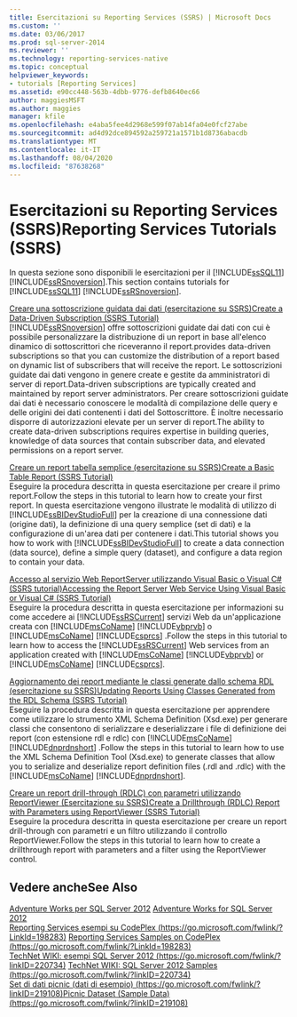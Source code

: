 ```yaml
---
title: Esercitazioni su Reporting Services (SSRS) | Microsoft Docs
ms.custom: ''
ms.date: 03/06/2017
ms.prod: sql-server-2014
ms.reviewer: ''
ms.technology: reporting-services-native
ms.topic: conceptual
helpviewer_keywords:
- tutorials [Reporting Services]
ms.assetid: e90cc448-563b-4dbb-9776-defb8640ec66
author: maggiesMSFT
ms.author: maggies
manager: kfile
ms.openlocfilehash: e4aba5fee4d2968e599f07ab14fa04e0fcf27abe
ms.sourcegitcommit: ad4d92dce894592a259721a1571b1d8736abacdb
ms.translationtype: MT
ms.contentlocale: it-IT
ms.lasthandoff: 08/04/2020
ms.locfileid: "87638268"
---
```

# <a name="reporting-services-tutorials-ssrs"></a><span data-ttu-id="8d327-102">Esercitazioni su Reporting Services (SSRS)</span><span class="sxs-lookup"><span data-stu-id="8d327-102">Reporting Services Tutorials (SSRS)</span></span>
  <span data-ttu-id="8d327-103">In questa sezione sono disponibili le esercitazioni per il [!INCLUDE[ssSQL11](../includes/sssql11-md.md)] [!INCLUDE[ssRSnoversion](../includes/ssrsnoversion-md.md)].</span><span class="sxs-lookup"><span data-stu-id="8d327-103">This section contains tutorials for [!INCLUDE[ssSQL11](../includes/sssql11-md.md)] [!INCLUDE[ssRSnoversion](../includes/ssrsnoversion-md.md)].</span></span>  
  
 [<span data-ttu-id="8d327-104">Creare una sottoscrizione guidata dai dati &#40;esercitazione su SSRS&#41;</span><span class="sxs-lookup"><span data-stu-id="8d327-104">Create a Data-Driven Subscription &#40;SSRS Tutorial&#41;</span></span>](create-a-data-driven-subscription-ssrs-tutorial.md)  
 [!INCLUDE[ssRSnoversion](../includes/ssrsnoversion-md.md)] <span data-ttu-id="8d327-105">offre sottoscrizioni guidate dai dati con cui è possibile personalizzare la distribuzione di un report in base all'elenco dinamico di sottoscrittori che riceveranno il report.</span><span class="sxs-lookup"><span data-stu-id="8d327-105">provides data-driven subscriptions so that you can customize the distribution of a report based on dynamic list of subscribers that will receive the report.</span></span> <span data-ttu-id="8d327-106">Le sottoscrizioni guidate dai dati vengono in genere create e gestite da amministratori di server di report.</span><span class="sxs-lookup"><span data-stu-id="8d327-106">Data-driven subscriptions are typically created and maintained by report server administrators.</span></span> <span data-ttu-id="8d327-107">Per creare sottoscrizioni guidate dai dati è necessario conoscere le modalità di compilazione delle query e delle origini dei dati contenenti i dati del Sottoscrittore. È inoltre necessario disporre di autorizzazioni elevate per un server di report.</span><span class="sxs-lookup"><span data-stu-id="8d327-107">The ability to create data-driven subscriptions requires expertise in building queries, knowledge of data sources that contain subscriber data, and elevated permissions on a report server.</span></span>  
  
 [<span data-ttu-id="8d327-108">Creare un report tabella semplice &#40;esercitazione su SSRS&#41;</span><span class="sxs-lookup"><span data-stu-id="8d327-108">Create a Basic Table Report &#40;SSRS Tutorial&#41;</span></span>](create-a-basic-table-report-ssrs-tutorial.md)  
 <span data-ttu-id="8d327-109">Eseguire la procedura descritta in questa esercitazione per creare il primo report.</span><span class="sxs-lookup"><span data-stu-id="8d327-109">Follow the steps in this tutorial to learn how to create your first report.</span></span> <span data-ttu-id="8d327-110">In questa esercitazione vengono illustrate le modalità di utilizzo di [!INCLUDE[ssBIDevStudioFull](../includes/ssbidevstudiofull-md.md)] per la creazione di una connessione dati (origine dati), la definizione di una query semplice (set di dati) e la configurazione di un'area dati per contenere i dati.</span><span class="sxs-lookup"><span data-stu-id="8d327-110">This tutorial shows you how to work with [!INCLUDE[ssBIDevStudioFull](../includes/ssbidevstudiofull-md.md)] to create a data connection (data source), define a simple query (dataset), and configure a data region to contain your data.</span></span>  
  
 [<span data-ttu-id="8d327-111">Accesso al servizio Web ReportServer utilizzando Visual Basic o Visual C&#35; &#40;SSRS tutorial&#41;</span><span class="sxs-lookup"><span data-stu-id="8d327-111">Accessing the Report Server Web Service Using Visual Basic or Visual C&#35; &#40;SSRS Tutorial&#41;</span></span>](../tutorials/access-report-server-web-service-vb-vcsharp-ssrs-tutorial.md)  
 <span data-ttu-id="8d327-112">Eseguire la procedura descritta in questa esercitazione per informazioni su come accedere ai [!INCLUDE[ssRSCurrent](../includes/ssrscurrent-md.md)] servizi Web da un'applicazione creata con [!INCLUDE[msCoName](../includes/msconame-md.md)] [!INCLUDE[vbprvb](../includes/vbprvb-md.md)] o [!INCLUDE[msCoName](../includes/msconame-md.md)] [!INCLUDE[csprcs](../includes/csprcs-md.md)] .</span><span class="sxs-lookup"><span data-stu-id="8d327-112">Follow the steps in this tutorial to learn how to access the [!INCLUDE[ssRSCurrent](../includes/ssrscurrent-md.md)] Web services from an application created with [!INCLUDE[msCoName](../includes/msconame-md.md)] [!INCLUDE[vbprvb](../includes/vbprvb-md.md)] or [!INCLUDE[msCoName](../includes/msconame-md.md)] [!INCLUDE[csprcs](../includes/csprcs-md.md)].</span></span>  
  
 [<span data-ttu-id="8d327-113">Aggiornamento dei report mediante le classi generate dallo schema RDL &#40;esercitazione su SSRS&#41;</span><span class="sxs-lookup"><span data-stu-id="8d327-113">Updating Reports Using Classes Generated from the RDL Schema &#40;SSRS Tutorial&#41;</span></span>](../tutorials/updating-reports-using-classes-generated-from-the-rdl-schema-ssrs-tutorial.md)  
 <span data-ttu-id="8d327-114">Eseguire la procedura descritta in questa esercitazione per apprendere come utilizzare lo strumento XML Schema Definition (Xsd.exe) per generare classi che consentono di serializzare e deserializzare i file di definizione dei report (con estensione rdl e rdlc) con [!INCLUDE[msCoName](../includes/msconame-md.md)] [!INCLUDE[dnprdnshort](../includes/dnprdnshort-md.md)] .</span><span class="sxs-lookup"><span data-stu-id="8d327-114">Follow the steps in this tutorial to learn how to use the XML Schema Definition Tool (Xsd.exe) to generate classes that allow you to serialize and deserialize report definition files (.rdl and .rdlc) with the [!INCLUDE[msCoName](../includes/msconame-md.md)] [!INCLUDE[dnprdnshort](../includes/dnprdnshort-md.md)].</span></span>  
  
 [<span data-ttu-id="8d327-115">Creare un report drill-through &#40;RDLC&#41; con parametri utilizzando ReportViewer &#40;Esercitazione su SSRS&#41;</span><span class="sxs-lookup"><span data-stu-id="8d327-115">Create a Drillthrough &#40;RDLC&#41; Report with Parameters using ReportViewer &#40;SSRS Tutorial&#41;</span></span>](create-drillthrough-rdlc-report-with-parameters-reportviewer.md)  
 <span data-ttu-id="8d327-116">Eseguire la procedura descritta in questa esercitazione per creare un report drill-through con parametri e un filtro utilizzando il controllo ReportViewer.</span><span class="sxs-lookup"><span data-stu-id="8d327-116">Follow the steps in this tutorial to learn how to create a drillthrough report with parameters and a filter using the ReportViewer control.</span></span>  
  
## <a name="see-also"></a><span data-ttu-id="8d327-117">Vedere anche</span><span class="sxs-lookup"><span data-stu-id="8d327-117">See Also</span></span>  
 <span data-ttu-id="8d327-118">[Adventure Works per SQL Server 2012](https://go.microsoft.com/fwlink/?LinkId=245471) </span><span class="sxs-lookup"><span data-stu-id="8d327-118">[Adventure Works for SQL Server 2012](https://go.microsoft.com/fwlink/?LinkId=245471) </span></span>  
 <span data-ttu-id="8d327-119">[Reporting Services esempi su CodePlex (https://go.microsoft.com/fwlink/?LinkId=198283)](https://go.microsoft.com/fwlink/?LinkId=198283) </span><span class="sxs-lookup"><span data-stu-id="8d327-119">[Reporting Services Samples on CodePlex (https://go.microsoft.com/fwlink/?LinkId=198283)](https://go.microsoft.com/fwlink/?LinkId=198283) </span></span>  
 <span data-ttu-id="8d327-120">[TechNet WIKI: esempi SQL Server 2012 (https://go.microsoft.com/fwlink/?linkID=220734)](https://go.microsoft.com/fwlink/?linkID=220734) </span><span class="sxs-lookup"><span data-stu-id="8d327-120">[TechNet WIKI: SQL Server 2012 Samples (https://go.microsoft.com/fwlink/?linkID=220734)](https://go.microsoft.com/fwlink/?linkID=220734) </span></span>  
 [<span data-ttu-id="8d327-121">Set di dati picnic (dati di esempio) (https://go.microsoft.com/fwlink/?linkID=219108)</span><span class="sxs-lookup"><span data-stu-id="8d327-121">Picnic Dataset (Sample Data) (https://go.microsoft.com/fwlink/?linkID=219108)</span></span>](https://go.microsoft.com/fwlink/?linkID=219108)  
  
  
